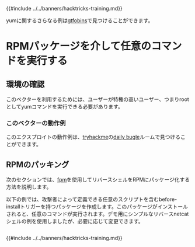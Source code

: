 {{#include ../../banners/hacktricks-training.md}}

yumに関するさらなる例は[gtfobins](https://gtfobins.github.io/gtfobins/yum/)で見つけることができます。

# RPMパッケージを介して任意のコマンドを実行する

## 環境の確認

このベクターを利用するためには、ユーザーが特権の高いユーザー、つまりrootとしてyumコマンドを実行できる必要があります。

### このベクターの動作例

このエクスプロイトの動作例は、[tryhackme](https://tryhackme.com)の[daily bugle](https://tryhackme.com/room/dailybugle)ルームで見つけることができます。

## RPMのパッキング

次のセクションでは、[fpm](https://github.com/jordansissel/fpm)を使用してリバースシェルをRPMにパッケージ化する方法を説明します。

以下の例では、攻撃者によって定義できる任意のスクリプトを含むbefore-installトリガーを持つパッケージを作成します。このパッケージがインストールされると、任意のコマンドが実行されます。デモ用にシンプルなリバースnetcatシェルの例を使用しましたが、必要に応じて変更できます。
```text

```
{{#include ../../banners/hacktricks-training.md}}
